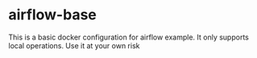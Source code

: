 # airflow-base
This is a basic docker configuration for airflow example. It only supports local operations. Use it at your own risk
